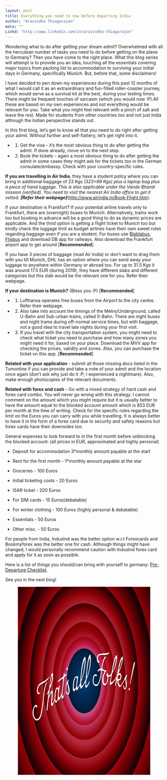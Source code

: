 ```yaml
---
layout: post
title: Everything you need to now before departing India
author: "Aravindha Thiagarajan"
meta: ""
Linkd: "http://www.linkedin.com/in/aravindha-thiagarajan"
---
```


Wondering what to do after getting your dream admit? Overwhelmed with all the herculean number of tasks you need to do before getting on the plane to Germany? Then you have come to the right place. What this blog series will attempt is to provide you an idea, touching all the essentials covering major topics from packing list to accommodation to surviving your initial days in Germany, specifically Munich. But, before that, some disclaimers!

I have decided to pen down my experiences during this past 12 months of what I would call it as an extraordinary and fun-filled roller-coaster journey, which would serve as a survival kit at the best, during your testing times. There might be frequent touches of sarcasm (which you would now :P).All these are based on my own experiences and not everything would be relevant for you. Take what you might feel relevant with a pinch of salt and leave the rest. Made for students from other countries too and not just India although the Indian perspective stands out.


In this first blog, let’s get to know all that you need to do right after getting your admit. Without further and self-flattery, let’s get right into it.


- 1) Get the visa - it’s the most obvious thing to do after getting the admit. If done already, move on to the next step.

- 2) Book the tickets - again a most obvious thing to do after getting the admit in some cases they might ask for the tickets too in the German consulate/embassy. Check with your country-specific rules.

**If you are travelling in Air India**, they have a student policy where you can bring in additional baggage of 23 Kgs (3*23=69 Kgs) plus a laptop bag plus a piece of hand luggage. This is also applicable under the Vande Bharat mission (verified). You need to visit the nearest Air India office to get it vetted. **[Refer their webpage]***(http://www.airindia.in/Book-Flight.htm).

If your destination is Frankfurt? If your potential airline travels only to Frankfurt, there are (overnight) buses to
Munich. Alternatively, trains work too but booking in advance will be a good thing to do as dynamic prices are applicable. And the third option is getting a flight ticket to Munich too but kindly check the luggage limit as budget airlines have their own sweet rules regarding baggage even if you are a student. For buses use [Blablabus](https://www.ouibus.com/), [Flixbus](https://global.flixbus.com/bus/germany) and download DB app for railways. Also download the Frankfurt airport app to get around [**Recommended**].

If you have 3 pieces of baggage (read Air India) or don’t want to drag them with you till Munich, DHL has an option where you can send away your luggage to anywhere within Germany or abroad too. For up to 31.5 Kgs it was around 17.5 EUR (during 2019), they have different slabs and different categories but this slab would be the relevant one for you. Refer their webpage.

**If your destination is Munich?** (Bless you :P) [**Recommended**]
- 1) Lufthansa operates free buses from the Airport to the city centre. Refer their webpage.

- 2) Also take into account the timings of the Metro/Underground, called U-Bahn and Sub-urban trains, called S-Bahn. There are night buses and night trams during off-normal service times, but with baggage, not a good idea to travel late nights during your first visit.

- 3) If you travel with the city transportation system, you might need to check what ticket you need to purchase and how many zones you might need it for, based on your place. Download the MVV app for checking the prices, validity and
zones. Also, you can purchase the ticket on this app. [**Recommended**]

**Related with your application** - submit all those missing docs listed in the Tumonline if you can provide and take a note of your admit and the location once again (don’t ask why just do it :P; I experienced a nightmare). Also, make enough photocopies of the relevant documents.

**Related with forex and cash** - Go with a mixed strategy of hard cash and forex card combo. You will never go wrong
with this strategy. I cannot comment on the amount which you might require but it is usually better to have the amount equal to the blocked account amount which is 853 EUR per month at the time of writing. Check for the specific rules regarding the limit on the Euros you can carry with you while travelling. It is always better to have it in the form of a forex card due to security and safety reasons but forex cards have their downsides too.


General expenses to look forward to in the first month before unblocking the blocked account: (all prices in EUR, approximated and highly personal)

- Deposit for accommodation 3*monthly amount payable at the start

- Rent for the first month - 1*monthly amount payable at the star

- Groceries - 100 Euros

- Initial ticketing costs - 20 Euros

- ISAR ticket - 200 Euros

- For SIM cards - 15  Euros(debatable)

- For winter clothing - 100 Euros (highly personal & debatable)

- Essentials - 50 Euros

- Other misc. - 50 Euros


For people from India, IndusInd was the better option w.r.t Forexcards and Bookmyforex was the better one for cash. Although things might have changed, I would personally recommend caution with IndusInd forex card and apply for it as soon as
possible.

Here is a list of things you should/can bring with yourself to germany: [Pre-Departure Checklist](/resource_documents/Packinglist.pdf). 

See you in the next blog!

<figure align="center">
<img src="/img/blog_img/Thats_all_folks.png" width="500" height="600" alt="endofdoc">
</figure>
